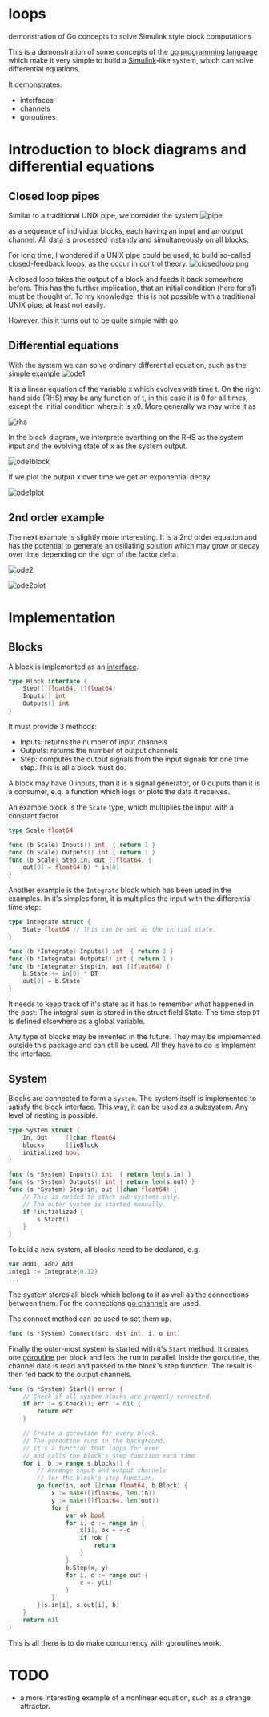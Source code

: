 # loops
demonstration of Go concepts to solve Simulink style block computations

This is a demonstration of some concepts of the [go programming language](http://www.golang.org) which make it very simple to build a [Simulink](www.mathworks.com/products/simulink)-like system, which can solve differential equations.

It demonstrates:
- interfaces
- channels
- goroutines

# Introduction to block diagrams and differential equations
## Closed loop pipes
Similar to a traditional UNIX pipe, we consider the system
![pipe](doc/pipe.png)

as a sequence of individual blocks, each having an input and an output channel.
All data is processed instantly and simultaneously on all blocks.

For long time, I wondered if a UNIX pipe could be used, to build so-called closed-feedback loops, as the occur in control theory.
![closedloop.png](doc/closedloop.png)

A closed loop takes the output of a block and feeds it back somewhere before.
This has the further implication, that an initial condition (here for s1) must be thought of.
To my knowledge, this is not possible with a traditional UNIX pipe, at least not easily.

However, this it turns out to be quite simple with go.

## Differential equations
With the system we can solve ordinary differential equation, such as the simple example
![ode1](doc/ode1.png)

It is a linear equation of the variable x which evolves with time t.
On the right hand side (RHS) may be any function of t, in this case it is 0 for all times, except the initial condition where it is x0.
More generally we may write it as

![rhs](doc/rhs.png)

In the block diagram, we interprete everthing on the RHS as the system input and the evolving state of x as the system output.

![ode1block](doc/ode1block.png)

If we plot the output x over time we get an exponential decay

![ode1plot](doc/ode1plot.png)

## 2nd order example
The next example is slightly more interesting. It is a 2nd order equation and has the potential to generate an osillating solution which may grow or decay over time depending on the sign of the factor delta.

![ode2](doc/ode2.png)

![ode2plot](doc/ode2plot.png)

# Implementation
## Blocks
A block is implemented as an [interface](https://golang.org/doc/effective_go.html#interfaces).
```go
type Block interface {
	Step([]float64, []float64)
	Inputs() int
	Outputs() int
}
```
It must provide 3 methods:
- Inputs: returns the number of input channels
- Outputs: returns the number of output channels
- Step: computes the output signals from the input signals for one time step.
This is all a block must do.

A block may have 0 inputs, than it is a signal generator, or 0 ouputs than it is a consumer, e.q. a function which logs or plots the data it receives.

An example block is the `Scale` type, which multiplies the input with a constant factor
```go
type Scale float64

func (b Scale) Inputs() int  { return 1 }
func (b Scale) Outputs() int { return 1 }
func (b Scale) Step(in, out []float64) {
	out[0] = float64(b) * in[0]
}
```

Another example is the `Integrate` block which has been used in the examples.
In it's simples form, it is multiplies the input with the differential time step:
```go
type Integrate struct {
	State float64 // This can be set as the initial state.
}

func (b *Integrate) Inputs() int  { return 1 }
func (b *Integrate) Outputs() int { return 1 }
func (b *Integrate) Step(in, out []float64) {
	b.State += in[0] * DT
	out[0] = b.State
}
```
It needs to keep track of it's state as it has to remember what happened in the past: The integral sum is stored in the struct field State.
The time step `DT` is defined elsewhere as a global variable.

Any type of blocks may be invented in the future. They may be implemented outside this package and can still be used. All they have to do is implement the interface.

## System
Blocks are connected to form a `system`.
The system itself is implemented to satisfy the block interface.
This way, it can be used as a subsystem. Any level of nesting is possible.

```go
type System struct {
	In, Out     []chan float64
	blocks      []ioBlock
	initialized bool
}

func (s *System) Inputs() int  { return len(s.in) }
func (s *System) Outputs() int { return len(s.out) }
func (s *System) Step(in, out []chan float64) {
	// This is needed to start sub-systems only.
	// The outer system is started manually.
	if !initialized {
		s.Start()
	}
}
```

To buid a new system, all blocks need to be declared, e.g.
```go
var add1, add2 Add
integ1 := Integrate{0.12}
...
```

The system stores all block which belong to it as well as the connections between them.
For the connections [go channels](https://golang.org/doc/effective_go.html#channels) are used.

The connect method can be used to set them up.
```go
func (s *System) Connect(src, dst int, i, o int)
```

Finally the outer-most system is started with it's `Start` method.
It creates one [goroutine](https://golang.org/doc/effective_go.html#goroutines) per block and lets the run in parallel.
Inside the goroutine, the channel data is read and passed to the block's step function.
The result is then fed back to the output channels.
```go
func (s *System) Start() error {
	// Check if all system blocks are properly connected.
	if err := s.check(); err != nil {
		return err
	}

	// Create a goroutine for every block.
	// The goroutine runs in the background.
	// It's a function that loops for ever
	// and calls the block's Step function each time.
	for i, b := range s.blocks() {
		// Arrange input and output channels
		// for the block's step function.
		go func(in, out []chan float64, b Block) {
			x := make([]float64, len(in))
			y := make([]float64, len(out))
			for {
				var ok bool
				for i, c := range in {
					x[i], ok = <-c
					if !ok {
						return
					}
				}
				b.Step(x, y)
				for i, c := range out {
					c <- y[i]
				}
			}
		}(s.in[i], s.out[i], b)
	}
	return nil
}
```

This is all there is to do make concurrency with goroutines work.

# TODO
- a more interesting example of a nonlinear equation, such as a strange attractor.
